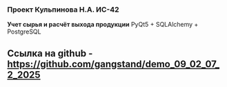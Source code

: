 ### Проект Кульпинова Н.А. ИС-42

**Учет сырья и расчёт выхода продукции**
PyQt5 + SQLAlchemy + PostgreSQL


## Ссылка на github - https://github.com/gangstand/demo_09_02_07_2_2025